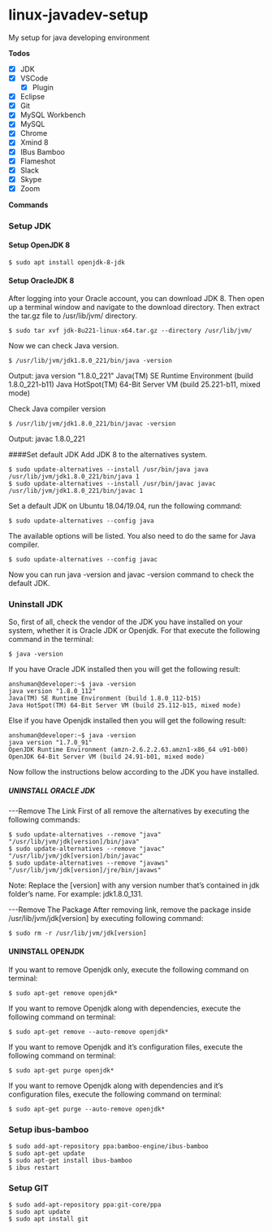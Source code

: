 # linux-javadev-setup
My setup for java developing environment  

**Todos**
  - [x] JDK
  - [x] VSCode
    - [x] Plugin
  - [x] Eclipse
  - [x] Git
  - [x] MySQL Workbench
  - [x] MySQL  
  - [x] Chrome
  - [x] Xmind 8
  - [x] IBus Bamboo
  - [x] Flameshot   
  - [x] Slack
  - [x] Skype
  - [x] Zoom  
  
**Commands**
### Setup JDK 
#### Setup OpenJDK 8
	$ sudo apt install openjdk-8-jdk
#### Setup OracleJDK 8
After logging into your Oracle account, you can download JDK 8.
Then open up a terminal window and navigate to the download directory.
Then extract the tar.gz file to /usr/lib/jvm/ directory.

	$ sudo tar xvf jdk-8u221-linux-x64.tar.gz --directory /usr/lib/jvm/

Now we can check Java version.

	$ /usr/lib/jvm/jdk1.8.0_221/bin/java -version

Output:
	java version "1.8.0_221"
	Java(TM) SE Runtime Environment (build 1.8.0_221-b11)
	Java HotSpot(TM) 64-Bit Server VM (build 25.221-b11, mixed mode)

Check Java compiler version

	$ /usr/lib/jvm/jdk1.8.0_221/bin/javac -version

Output:
	javac 1.8.0_221

####Set default JDK
Add JDK 8 to the alternatives system.

	$ sudo update-alternatives --install /usr/bin/java java /usr/lib/jvm/jdk1.8.0_221/bin/java 1
	$ sudo update-alternatives --install /usr/bin/javac javac /usr/lib/jvm/jdk1.8.0_221/bin/javac 1

Set a default JDK on Ubuntu 18.04/19.04, run the following command:

	$ sudo update-alternatives --config java

The available options will be listed.
You also need to do the same for Java compiler.

	$ sudo update-alternatives --config javac

Now you can run java -version and javac -version command to check the default JDK.

### Uninstall JDK
So, first of all, check the vendor of the JDK you have installed on your system, whether it is Oracle JDK or Openjdk.
For that execute the following command in the terminal:

	$ java -version

If you have Oracle JDK installed then you will get the following result:

	anshuman@developer:~$ java -version
	java version "1.8.0_112"
	Java(TM) SE Runtime Environment (build 1.8.0_112-b15)
	Java HotSpot(TM) 64-Bit Server VM (build 25.112-b15, mixed mode)

Else if you have Openjdk installed then you will get the following result:

	anshuman@developer:~$ java -version
	java version "1.7.0_91"
	OpenJDK Runtime Environment (amzn-2.6.2.2.63.amzn1-x86_64 u91-b00)
	OpenJDK 64-Bit Server VM (build 24.91-b01, mixed mode)

Now follow the instructions below according to the JDK you have installed.

##### UNINSTALL ORACLE JDK
---Remove The Link
First of all remove the alternatives by executing the following commands:

	$ sudo update-alternatives --remove "java" "/usr/lib/jvm/jdk[version]/bin/java"
	$ sudo update-alternatives --remove "javac" "/usr/lib/jvm/jdk[version]/bin/javac"
	$ sudo update-alternatives --remove "javaws" "/usr/lib/jvm/jdk[version]/jre/bin/javaws"
Note: Replace the [version] with any version number that’s contained in jdk folder’s name. For example: jdk1.8.0_131.

---Remove The Package
After removing link, remove the package inside /usr/lib/jvm/jdk[version] by executing following command:

	$ sudo rm -r /usr/lib/jvm/jdk[version]

#### UNINSTALL OPENJDK
If you want to remove Openjdk only, execute the following command on terminal:

	$ sudo apt-get remove openjdk*

If you want to remove Openjdk along with dependencies, execute the following command on terminal:

	$ sudo apt-get remove --auto-remove openjdk*

If you want to remove Openjdk and it’s configuration files, execute the following command on terminal:

	$ sudo apt-get purge openjdk*

If you want to remove Openjdk along with dependencies and it’s configuration files, execute the following command on terminal:

	$ sudo apt-get purge --auto-remove openjdk*
	
### Setup ibus-bamboo
  	$ sudo add-apt-repository ppa:bamboo-engine/ibus-bamboo
  	$ sudo apt-get update
  	$ sudo apt-get install ibus-bamboo
  	$ ibus restart
### Setup GIT
	$ sudo add-apt-repository ppa:git-core/ppa
	$ sudo apt update
	$ sudo apt install git

